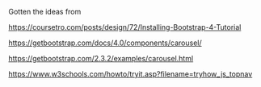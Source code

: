 Gotten the ideas from 

https://coursetro.com/posts/design/72/Installing-Bootstrap-4-Tutorial

https://getbootstrap.com/docs/4.0/components/carousel/

https://getbootstrap.com/2.3.2/examples/carousel.html

https://www.w3schools.com/howto/tryit.asp?filename=tryhow_js_topnav
